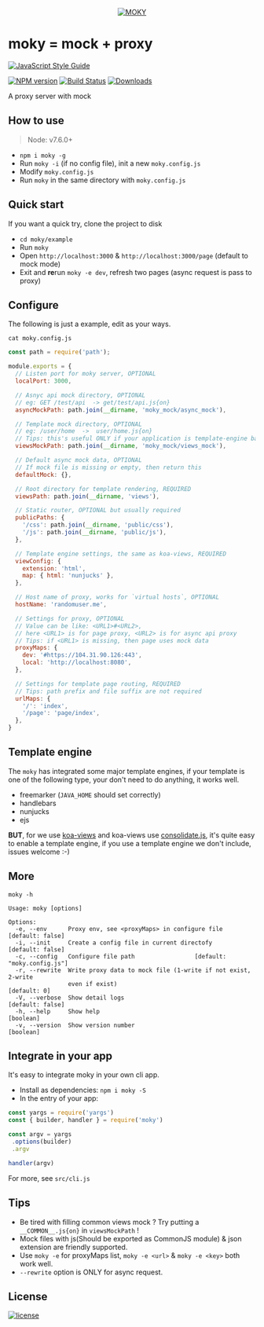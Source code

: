 <p align="center">
  <a href="#">
    <img alt="MOKY" src="https://cloud.githubusercontent.com/assets/2230882/22627374/0f829552-ebfd-11e6-90ba-b785434d2800.png"/>
  </a>
</p>

# moky = mock + proxy

[![JavaScript Style Guide](https://cdn.rawgit.com/feross/standard/master/badge.svg)](https://github.com/feross/standard)

[![NPM version][npm-image]][npm-url] [![Build Status][travis-image]][travis-url]  [![Downloads][downloads-image]][npm-url]

A proxy server with mock

## How to use

> Node: v7.6.0+

 - `npm i moky -g`
 - Run `moky -i` (if no config file), init a new `moky.config.js`
 - Modify `moky.config.js`
 - Run `moky` in the same directory with `moky.config.js`

## Quick start

If you want a quick try, clone the project to disk

 - `cd moky/example`
 - Run `moky`
 - Open `http://localhost:3000` & `http://localhost:3000/page` (default to mock mode)
 - Exit and **re**run `moky -e dev`, refresh two pages (async request is pass to proxy)

## Configure

The following is just a example, edit as your ways.

`cat moky.config.js`

```javascript
const path = require('path');

module.exports = {
  // Listen port for moky server, OPTIONAL
  localPort: 3000,

  // Asnyc api mock directory, OPTIONAL
  // eg: GET /test/api  -> get/test/api.js{on}
  asyncMockPath: path.join(__dirname, 'moky_mock/async_mock'),

  // Template mock directory, OPTIONAL
  // eg: /user/home  ->  user/home.js{on}
  // Tips: this's useful ONLY if your application is template-engine based
  viewsMockPath: path.join(__dirname, 'moky_mock/views_mock'),

  // Default async mock data, OPTIONAL
  // If mock file is missing or empty, then return this
  defaultMock: {},

  // Root directory for template rendering, REQUIRED
  viewsPath: path.join(__dirname, 'views'),

  // Static router, OPTIONAL but usually required
  publicPaths: {
    '/css': path.join(__dirname, 'public/css'),
    '/js': path.join(__dirname, 'public/js'),
  },

  // Template engine settings, the same as koa-views, REQUIRED
  viewConfig: {
    extension: 'html',
    map: { html: 'nunjucks' },
  },

  // Host name of proxy, works for `virtual hosts`, OPTIONAL
  hostName: 'randomuser.me',

  // Settings for proxy, OPTIONAL
  // Value can be like: <URL1>#<URL2>,
  // here <URL1> is for page proxy, <URL2> is for async api proxy
  // Tips: if <URL1> is missing, then page uses mock data
  proxyMaps: {
    dev: '#https://104.31.90.126:443',
    local: 'http://localhost:8080',
  },

  // Settings for template page routing, REQUIRED
  // Tips: path prefix and file suffix are not required
  urlMaps: {
    '/': 'index',
    '/page': 'page/index',
  },
}
```

## Template engine

The `moky` has integrated some major template engines, if your template is one of the following type, your don't need to do anything, it works well.

  - freemarker (`JAVA_HOME` should set correctly)
  - handlebars
  - nunjucks
  - ejs

**BUT**, for we use [koa-views](https://github.com/queckezz/koa-views) and koa-views use [consolidate.js](https://github.com/tj/consolidate.js), it's quite easy to enable a template engine, if you use a template engine we don't include, issues welcome :-)

## More

`moky -h`
```text
Usage: moky [options]

Options:
  -e, --env      Proxy env, see <proxyMaps> in configure file   [default: false]
  -i, --init     Create a config file in current directofy      [default: false]
  -c, --config   Configure file path                 [default: "moky.config.js"]
  -r, --rewrite  Write proxy data to mock file (1-write if not exist, 2-write
                 even if exist)                                     [default: 0]
  -V, --verbose  Show detail logs                               [default: false]
  -h, --help     Show help                                             [boolean]
  -v, --version  Show version number                                   [boolean]
```

## Integrate in your app

It's easy to integrate moky in your own cli app.

 - Install as dependencies: `npm i moky -S`
 - In the entry of your app:
 ```javascript
const yargs = require('yargs')
const { builder, handler } = require('moky')

const argv = yargs
  .options(builder)
  .argv

handler(argv)
 ```
For more, see `src/cli.js`

## Tips

 - Be tired with filling common views mock ? Try putting a `__COMMON__.js{on}` in `viewsMockPath` !
 - Mock files with js(Should be exported as CommonJS module) & json extension are friendly supported.
 - Use `moky -e` for proxyMaps list, `moky -e <url>` & `moky -e <key>` both work well.
 - `--rewrite` option is ONLY for async request.

## License
[![license][license-image]][license-url]


[downloads-image]: https://img.shields.io/npm/dm/moky.svg

[npm-url]: https://npmjs.org/package/moky
[npm-image]: https://img.shields.io/npm/v/moky.svg

[travis-url]: https://travis-ci.org/int64ago/moky
[travis-image]: https://img.shields.io/travis/int64ago/moky.svg

[license-url]: https://github.com/int64ago/moky/blob/master/LICENSE
[license-image]: https://img.shields.io/github/license/int64ago/moky.svg

[style-url]: https://github.com/airbnb/javascript
[style-image]: https://img.shields.io/badge/code%20style-airbnb-brightgreen.svg
